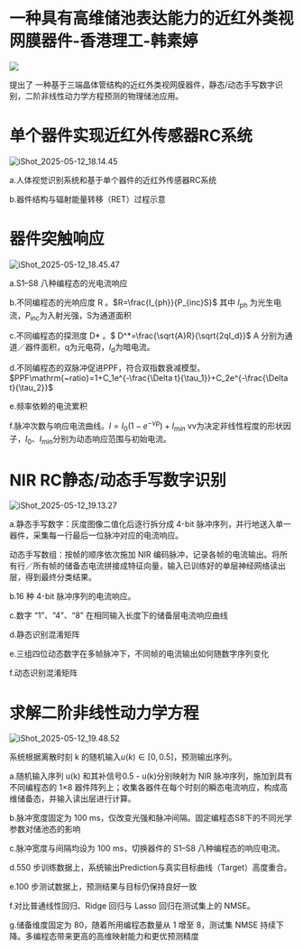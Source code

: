 # 一种具有高维储池表达能力的近红外类视网膜器件-香港理工-韩素婷

![](https://raw.githubusercontent.com/1910853272/image/master/img/202505121812290.png)

提出了 一种基于三端晶体管结构的近红外类视网膜器件，静态/动态手写数字识别，二阶非线性动力学方程预测的物理储池应用。

# 单个器件实现近红外传感器RC系统

![iShot_2025-05-12_18.14.45](https://raw.githubusercontent.com/1910853272/image/master/img/202505121814920.png)

a.人体视觉识别系统和基于单个器件的近红外传感器RC系统

b.器件结构与辐射能量转移（RET）过程示意

# 器件突触响应

![iShot_2025-05-12_18.45.47](https://raw.githubusercontent.com/1910853272/image/master/img/202505121846598.png)

a.S1–S8 八种编程态的光电流响应

b.不同编程态的光响应度 R 。$R=\frac{I_{ph}}{P_{inc}S}$ 其中 $I_\mathrm{ph}$ 为光生电流，$P_\mathrm{inc}$为入射光强，S为通道面积

c.不同编程态的探测度 D* 。$ D^*=\frac{\sqrt{A}R}{\sqrt{2qI_d}}$ A 分别为通道／器件面积，q为元电荷，$I_\mathrm{d}$为暗电流。

d.不同编程态的双脉冲促进PPF，符合双指数衰减模型。$PPF\mathrm{~ratio}=1+C_1e^{-\frac{\Delta t}{\tau_1}}+C_2e^{-\frac{\Delta t}{\tau_2}}$

e.频率依赖的电流累积

f.脉冲次数与响应电流曲线。$I=I_0(1-e^{-\nu p})+I_{min}$  vv为决定非线性程度的形状因子，$I_0$、$I_\mathrm{min}$分别为动态响应范围与初始电流。

# NIR RC静态/动态手写数字识别

![iShot_2025-05-12_19.13.27](https://raw.githubusercontent.com/1910853272/image/master/img/202505121913773.png)

a.静态手写数字：灰度图像二值化后逐行拆分成 4-bit 脉冲序列，并行地送入单一器件，采集每一行最后一位脉冲对应的电流响应。

动态手写数组：按帧的顺序依次施加 NIR 编码脉冲，记录各帧的电流输出。将所有行／所有帧的储备态电流拼接成特征向量，输入已训练好的单层神经网络读出层，得到最终分类结果。

b.16 种 4-bit 脉冲序列的电流响应。

c.数字 “1”、“4”、“8” 在相同输入长度下的储备层电流响应曲线

d.静态识别混淆矩阵

e.三组四位动态数字在多帧脉冲下，不同帧的电流输出如何随数字序列变化

f.动态识别混淆矩阵

# 求解二阶非线性动力学方程

![iShot_2025-05-12_19.48.52](https://raw.githubusercontent.com/1910853272/image/master/img/202505121949700.png)



系统根据离散时刻 k 的随机输入$u(k)\in[0,0.5]$，预测输出序列。

a.随机输入序列 u(k) 和其补信号0.5 - u(k)分别映射为 NIR 脉冲序列，施加到具有不同编程态的 1×8 器件阵列上；收集各器件在每个时刻的瞬态电流响应，构成高维储备态，并输入读出层进行计算。

b.脉冲宽度固定为 100 ms，仅改变光强和脉冲间隔。固定编程态S8下的不同光学参数对储池态的影响

c.脉冲宽度与间隔均设为 100 ms，切换器件的 S1–S8 八种编程态的响应电流。

d.550 步训练数据上，系统输出Prediction与真实目标曲线（Target）高度重合。

e.100 步测试数据上，预测结果与目标仍保持良好一致

f.对比普通线性回归、Ridge 回归与 Lasso 回归在测试集上的 NMSE。

g.储备维度固定为 80，随着所用编程态数量从 1 增至 8，测试集 NMSE 持续下降。多编程态带来更高的高维映射能力和更优预测精度
